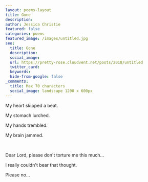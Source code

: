 ```yaml
---
layout: poems-layout
title: Gone
description: 
author: Jessica Christie
featured: false
categories: poems
featured_image: /images/untitled.jpg
seo:
  title: Gone
  description: 
  social_image:
  url: https://pretty-rose.cloudvent.net/posts/2018/untitled
  twitter_card:
  keywords:
  hide-from-google: false
_comments:
  title: Max 70 characters
  social_image: landscape 1200 x 600px
---
```

My heart skipped a beat.

My stomach lurched.

My hands trembled.

My brain jammed.

&nbsp;

Dear Lord, please don't torture me this much...

I really couldn't bear that thought.

Please no...

&nbsp;
